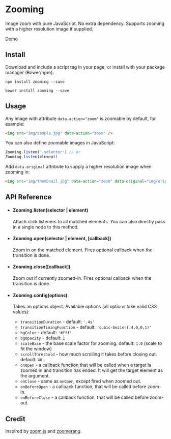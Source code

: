 # Zooming

Image zoom with pure JavaScript. No extra dependency. Supports zooming with a higher resolution image if supplied.

[Demo](http://desmonding.me/zooming/)

## Install

Download and include a script tag in your page, or install with your package manager (Bower/npm):

`npm install zooming --save`

`bower install zooming --save`

## Usage

Any image with attribute `data-action="zoom"` is zoomable by default, for example:

```html
<img src="img/sample.jpg" data-action="zoom" />
```

You can also define zoomable images in JavaScript:

```javascript
Zooming.listen('.selector') // or
Zooming.listen(element)
```

Add `data-original` attribute to supply a higher resolution image when zooming in:

```html
<img src="img/thumbnail.jpg" data-action="zoom" data-original="img/original.jpg" />
```

## API Reference

- #### Zooming.listen(selector | element)

  Attach click listeners to all matched elements. You can also directly pass in a single node to this method.

- #### Zooming.open(selector | element, [callback])

  Zoom in on the matched element. Fires optional callback when the transition is done.

- #### Zooming.close([callback])

  Zoom out if currently zoomed-in. Fires optional callback when the transition is done.

- #### Zooming.config(options)

  Takes an options object. Available options (all options take valid CSS values):

    - `transitionDuration` - default: `'.4s'`
    - `transitionTimingFunction` - default: `'cubic-bezier(.4,0,0,1)'`
    - `bgColor` - default: `'#fff'`
    - `bgOpacity` - default: `1`
    - `scaleBase` - the base scale factor for zooming. default: `1.0` (scale to fit the window)
    - `scrollThreshold` - how much scrolling it takes before closing out. default: `40`
    - `onOpen` - a callback function that will be called when a target is zoomed in and transition has ended. It will get the target element as the argument.
    - `onClose` - same as `onOpen`, except fired when zoomed out.
    - `onBeforeOpen` - a callback function, that will be called before zoom-in.
    - `onBeforeClose` - a callback function, that will be called before zoom-out.

## Credit

Inspired by [zoom.js](https://github.com/fat/zoom.js) and [zoomerang](https://github.com/yyx990803/zoomerang).

